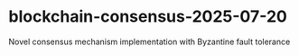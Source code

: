 # blockchain-consensus-2025-07-20
Novel consensus mechanism implementation with Byzantine fault tolerance
